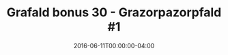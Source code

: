 ---
title: "Grafald bonus 30 - Grazorpazorpfald #1"
type: "image"
date: 2016-06-11T00:00:00-04:00
draft: false
categories: ["Projects"]
image_path: "../img/2016/bonus_30.png"
alt_text: ""
---